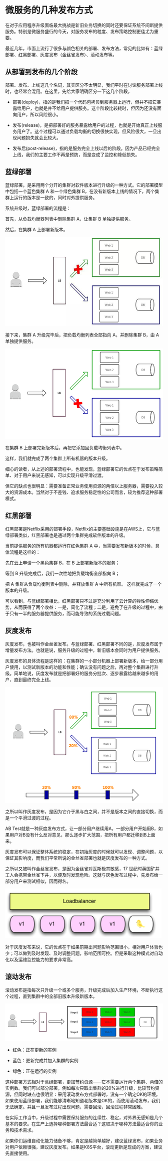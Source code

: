 # 微服务的几种发布方式

在对于应用程序升级面临最大挑战是新旧业务切换的同时还要保证系统不间断提供服务。特别是微服务盛行的今天，对服务发布的粒度、发布策略控制更佳尤为重要。

最近几年，市面上流行了很多与颜色相关的部署、发布方法，常见的比如有：蓝绿部署、红黑部署、灰度发布（金丝雀发布）、滚动发布等。

## 从部署到发布的几个阶段

部署、发布、上线这几个名词，其实区分不太明显，我们平时在讨论服务部署上线时，也经常会混用。在这里，先给大家明确区分一下这几个阶段。

- 部署(deploy)，指的是我们把一个代码包拷贝到服务器上运行，但并不把它暴露给用户，也就是并不给用户提供服务。这个阶段比较耗时，但因为还没有面向用户，所以风险很小。

- 发布(release)，是把部署好的服务暴露给用户的过程，也就是开始真正上线服务用户了。这个过程可以通过负载均衡的切换很快实现，但风险很大，一旦出现问题损失就会比较大。

- 发布后(post-release)，指的是服务完全上线以后的阶段。因为产品已经完全上线，我们的主要工作不再是预防，而是变成了监控和降低损失。

## 蓝绿部署

蓝绿部署，是采用两个分开的集群对软件版本进行升级的一种方式。它的部署模型中包括一个蓝色集群 A 和一个绿色集群 B，在没有新版本上线的情况下，两个集群上运行的版本是一致的，同时对外提供服务。

系统升级时，蓝绿部署的流程是：

首先，从负载均衡器列表中删除集群 A，让集群 B 单独提供服务。

然后，在集群 A 上部署新版本。

![](../assets/91cf972a22d6a2346e501768baa4d2bc_1.jpeg)

接下来，集群 A 升级完毕后，把负载均衡列表全部指向 A，并删除集群 B，由 A 单独提供服务。

![](../assets/91cf972a22d6a2346e501768baa4d2bc_2.png)

在集群 B 上部署完新版本后，再把它添加回负载均衡列表中。

这样，我们就完成了两个集群上所有机器的版本升级。

细心的读者，从上述的部署流程中，也能发现，蓝绿部署它的优点在于发布策略简单、对于用户来说无感知，可以实现升级平滑过渡。

但它的缺点也很明显：需要准备正常业务使用资源的两倍以上服务器，需要投入较大的资源成本。当然对于不差钱、追求服务稳定性的公司而言，较为推荐这种部署模式。

## 红黑部署

红黑部署是Netflix采用的部署手段，Netflix的主要基础设施是在AWS上，它与蓝绿部署类似，红黑部署也是通过两个集群完成软件版本的升级。

当前提供服务的所有机器都运行在红色集群 A 中，当需要发布新版本的时候，具体流程是这样的：

先在云上申请一个黑色集群 B，在 B 上部署新版本的服务；

等到 B 升级完成后，我们一次性地把负载均衡全部指向 B；

把 A 集群从负载均衡列表中删除，并释放集群 A 中所有机器。
这样就完成了一个版本的升级。

可以看到，与蓝绿部署相比，红黑部署只不过是充分利用了云计算的弹性伸缩优势，从而获得了两个收益：一是，简化了流程；二是，避免了在升级的过程中，由于只有一半的服务器提供服务，而可能导致的系统过载问题。

## 灰度发布

灰度发布，也被叫作金丝雀发布。与蓝绿部署、红黑部署不同的是，灰度发布属于增量发布方法。也就是说，服务升级的过程中，新旧版本会同时为用户提供服务。

灰度发布的具体流程是这样的：在集群的一小部分机器上部署新版本，给一部分用户使用，以测试新版本的功能和性能；确认没有问题之后，再对整个集群进行升级。简单地说，灰度发布就是把部署好的服务分批次、逐步暴露给越来越多的用户，直到最终完全上线。

![](../assets/91cf972a22d6a2346e501768baa4d2bc_3.png)

之所以叫作灰度发布，是因为它介于黑与白之间，并不是版本之间的直接切换，而是一个平滑过渡的过程。

AB Test就是一种灰度发布方式，让一部分用户继续用A，一部分用户开始用B，如果用户对B没有什么反对意见，那么逐步扩大范围，把所有用户都迁移到B上面来。

灰度发布可以保证整体系统的稳定，在初始灰度的时候就可以发现、调整问题，以保证其影响度，而我们平常所说的金丝雀部署也就是灰度发布的一种方式。

之所以又被叫作金丝雀发布，是因为金丝雀对瓦斯极其敏感，17 世纪时英国矿井工人会携带金丝雀下井，以便及时发现危险。这就与灰色发布过程中，先发布给一部分用户来测试相似，因而得名。

![](../assets/91cf972a22d6a2346e501768baa4d2bc_4.png)

对于灰度发布来说，它的优点在于如果前期出问题影响范围很小，相对用户体验也少；可以做到及时发现、及时调整问题，影响范围可控。但是采取这种模式对自动化以及运维监控能力的要求非常高。

## 滚动发布

滚动发布是指每次只升级一个或多个服务，升级完成后加入生产环境，不断执行这个过程，直到集群中的全部旧版本升级新版本。 

![](../assets/91cf972a22d6a2346e501768baa4d2bc_5.png)

- 红色：正在更新的实例

- 蓝色：更新完成并加入集群的实例

- 绿色：正在运行的实例

这种部署方式相对于蓝绿部署，更加节约资源——它不需要运行两个集群、两倍的实例数。我们可以部分部署，例如每次只取出集群的20%进行升级，比较节约资源，但同时缺点也很明显：采用滚动发布方式部署时，没有一个确定OK的环境。如果使用蓝绿部署，我们能够清晰地知道老版本是OK的，而使用滚动发布，我们无法确定。并且一旦发布过程出现问题，需要回滚，回滚过程非常困难。

在实际工作当中，升级过程中需要保持服务的连续性、稳定，对外界无感知是几个基本的要求。在生产上选择哪种部署方法最合适？这取决于哪种方法最适合你的业务和技术需求。

如果你们运维自动化能力储备不够，肯定是越简单越好，建议蓝绿发布，如果业务对用户依赖很强，建议灰度发布。如果是K8S平台，滚动更新是现成的方案，建议先直接使用。

